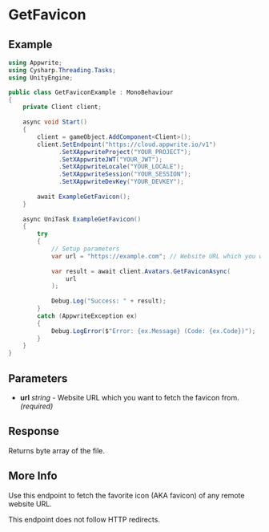 # GetFavicon

## Example

```csharp
using Appwrite;
using Cysharp.Threading.Tasks;
using UnityEngine;

public class GetFaviconExample : MonoBehaviour
{
    private Client client;
    
    async void Start()
    {
        client = gameObject.AddComponent<Client>();
        client.SetEndpoint("https://cloud.appwrite.io/v1")
              .SetXAppwriteProject("YOUR_PROJECT");
              .SetXAppwriteJWT("YOUR_JWT");
              .SetXAppwriteLocale("YOUR_LOCALE");
              .SetXAppwriteSession("YOUR_SESSION");
              .SetXAppwriteDevKey("YOUR_DEVKEY");
        
        await ExampleGetFavicon();
    }
    
    async UniTask ExampleGetFavicon()
    {
        try
        {
            // Setup parameters
            var url = "https://example.com"; // Website URL which you want to fetch the favicon from.
            
            var result = await client.Avatars.GetFaviconAsync(
                url
            );
            
            Debug.Log("Success: " + result);
        }
        catch (AppwriteException ex)
        {
            Debug.LogError($"Error: {ex.Message} (Code: {ex.Code})");
        }
    }
}
```

## Parameters

- **url** *string* - Website URL which you want to fetch the favicon from. *(required)*

## Response

Returns byte array of the file.
## More Info

Use this endpoint to fetch the favorite icon (AKA favicon) of any remote website URL.

This endpoint does not follow HTTP redirects.
